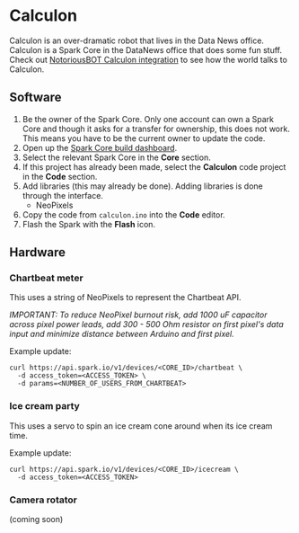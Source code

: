 # Calculon

Calculon is an over-dramatic robot that lives in the Data News office.  Calculon is a Spark Core in the DataNews office that does some fun stuff.  Check out [NotoriousBOT Calculon integration]() to see how the world talks to Calculon.

## Software

1. Be the owner of the Spark Core.  Only one account can own a Spark Core and though it asks for a transfer for ownership, this does not work.  This means you have to be the current owner to update the code.
1. Open up the [Spark Core build dashboard](https://build.spark.io/build).
1. Select the relevant Spark Core in the **Core** section.
1. If this project has already been made, select the **Calculon** code project in the **Code** section.
1. Add libraries (this may already be done).  Adding libraries is done through the interface.
    * NeoPixels
1. Copy the code from `calculon.ino` into the **Code** editor.
1. Flash the Spark with the **Flash** icon.

## Hardware

### Chartbeat meter

This uses a string of NeoPixels to represent the Chartbeat API.

*IMPORTANT: To reduce NeoPixel burnout risk, add 1000 uF capacitor across pixel power leads, add 300 - 500 Ohm resistor on first pixel's data input and minimize distance between Arduino and first pixel.*

Example update:

    curl https://api.spark.io/v1/devices/<CORE_ID>/chartbeat \
      -d access_token=<ACCESS_TOKEN> \
      -d params=<NUMBER_OF_USERS_FROM_CHARTBEAT>

### Ice cream party

This uses a servo to spin an ice cream cone around when its ice cream time.

Example update:

    curl https://api.spark.io/v1/devices/<CORE_ID>/icecream \
      -d access_token=<ACCESS_TOKEN>

### Camera rotator

(coming soon)
